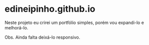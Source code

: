 # edineipinho.github.io
Neste projeto eu crirei um portfólio simples, porém vou expandi-lo e melhorá-lo.

Obs. Ainda falta deixá-lo responsivo.
